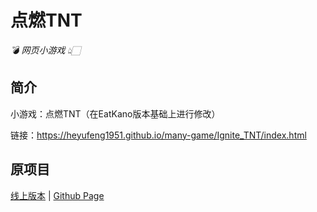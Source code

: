 # 点燃TNT

_💣 网页小游戏 👆🏻_

</div>


## 简介

小游戏：点燃TNT（在EatKano版本基础上进行修改）

链接：https://heyufeng1951.github.io/many-game/Ignite_TNT/index.html

## 原项目

[线上版本](https://xingye.me/game/eatkano/index.php)
|
[Github Page](https://arcxingye.github.io/EatKano/index.html)
